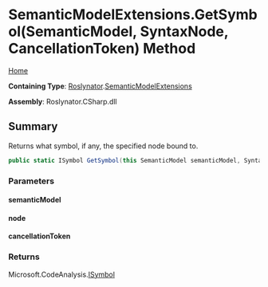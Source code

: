 # SemanticModelExtensions\.GetSymbol\(SemanticModel, SyntaxNode, CancellationToken\) Method

[Home](../../../README.md)

**Containing Type**: [Roslynator](../../README.md)\.[SemanticModelExtensions](../README.md)

**Assembly**: Roslynator\.CSharp\.dll

## Summary

Returns what symbol, if any, the specified node bound to\.

```csharp
public static ISymbol GetSymbol(this SemanticModel semanticModel, SyntaxNode node, CancellationToken cancellationToken = default(CancellationToken))
```

### Parameters

#### semanticModel





#### node





#### cancellationToken





### Returns

Microsoft\.CodeAnalysis\.[ISymbol](https://docs.microsoft.com/en-us/dotnet/api/microsoft.codeanalysis.isymbol)

